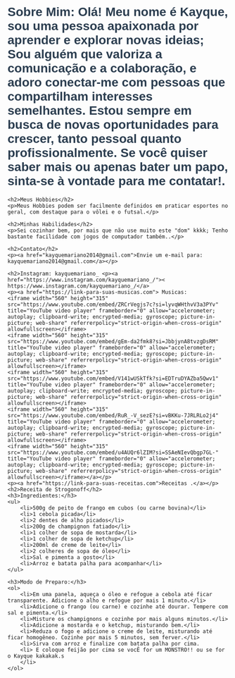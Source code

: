 <!DOCTYPE html>
<html lang="pt-BR">
<head>
    <meta charset="UTF-8">
    <meta name="viewport" content="width=device-width, initial-scale=1.0">
    <title>Sobre Mim</title>
    <style>
        body {
            font-family: Arial, sans-serif;
            margin: 20px;
        }
        h1 {
            color: #2c3e50;
        }
        h2 {
            color: #34495e;
        }
        a {
            color: #2980b9;
            text-decoration: none;
        }
    </style>
</head>
<body>
    <h1>Sobre Mim: Olá! Meu nome é Kayque, sou uma pessoa apaixonada por aprender e explorar novas ideias; Sou alguém que valoriza a comunicação e a colaboração, e adoro conectar-me com pessoas que compartilham interesses semelhantes. Estou sempre em busca de novas oportunidades para crescer, tanto pessoal quanto profissionalmente. Se você quiser saber mais ou apenas bater um papo, sinta-se à vontade para me contatar!.</h1>
    
    <h2>Meus Hobbies</h2>
    <p>Meus Hobbies podem ser facilmente definidos em praticar esportes no geral, com destaque para o vôlei e o futsal.</p>
    
    <h2>Minhas Habilidades</h2>
    <p>Sei cozinhar bem, por mais que não use muito este "dom" kkkk; Tenho bastante facilidade com jogos de computador também..</p>
    
    <h2>Contato</h2>
    <p><a href="kayquemariano2014@gmail.com">Envie um e-mail para: kayquemariano2014@gmail.com</a></p>
    
    <h2>Instagram: kayquemariano_ <p><a href="https://www.instagram.com/kayquemariano_/">< https://www.instagram.com/kayquemariano_/</a>
    <p><a href="https://link-para-suas-musicas.com"> Musicas:
    <iframe width="560" height="315" src="https://www.youtube.com/embed/ZRCrVegjs7c?si=lyvqWHthvV3a3PYv" title="YouTube video player" frameborder="0" allow="accelerometer; autoplay; clipboard-write; encrypted-media; gyroscope; picture-in-picture; web-share" referrerpolicy="strict-origin-when-cross-origin" allowfullscreen></iframe>
    <iframe width="560" height="315" src="https://www.youtube.com/embed/gEm-da2fmk8?si=JbbjynA8tvzgDsRM" title="YouTube video player" frameborder="0" allow="accelerometer; autoplay; clipboard-write; encrypted-media; gyroscope; picture-in-picture; web-share" referrerpolicy="strict-origin-when-cross-origin" allowfullscreen></iframe>    
    <iframe width="560" height="315" src="https://www.youtube.com/embed/V141wUSkTfk?si=EDTruDYAZba5Qwv1" title="YouTube video player" frameborder="0" allow="accelerometer; autoplay; clipboard-write; encrypted-media; gyroscope; picture-in-picture; web-share" referrerpolicy="strict-origin-when-cross-origin" allowfullscreen></iframe>
    <iframe width="560" height="315" src="https://www.youtube.com/embed/RuR_-V_sezE?si=vBKKu-7JRLRLo2j4" title="YouTube video player" frameborder="0" allow="accelerometer; autoplay; clipboard-write; encrypted-media; gyroscope; picture-in-picture; web-share" referrerpolicy="strict-origin-when-cross-origin" allowfullscreen></iframe>
    <iframe width="560" height="315" src="https://www.youtube.com/embed/u4AUQr6lZIM?si=SSAeNIevQbgp7GL-" title="YouTube video player" frameborder="0" allow="accelerometer; autoplay; clipboard-write; encrypted-media; gyroscope; picture-in-picture; web-share" referrerpolicy="strict-origin-when-cross-origin" allowfullscreen></iframe></a></p>
    <p><a href="https://link-para-suas-receitas.com">Receitas .</a></p>
    <h2>Receita de Strogonoff</h2>
    <h3>Ingredientes:</h3>
    <ul>
        <li>500g de peito de frango em cubos (ou carne bovina)</li>
        <li>1 cebola picada</li>
        <li>2 dentes de alho picados</li>
        <li>200g de champignon fatiado</li>
        <li>1 colher de sopa de mostarda</li>
        <li>1 colher de sopa de ketchup</li>
        <li>200ml de creme de leite</li>
        <li>2 colheres de sopa de óleo</li>
        <li>Sal e pimenta a gosto</li>
        <li>Arroz e batata palha para acompanhar</li>
    </ul>

    <h3>Modo de Preparo:</h3>
    <ol>
        <li>Em uma panela, aqueça o óleo e refogue a cebola até ficar transparente. Adicione o alho e refogue por mais 1 minuto.</li>
        <li>Adicione o frango (ou carne) e cozinhe até dourar. Tempere com sal e pimenta.</li>
        <li>Misture os champignons e cozinhe por mais alguns minutos.</li>
        <li>Adicione a mostarda e o ketchup, misturando bem.</li>
        <li>Reduza o fogo e adicione o creme de leite, misturando até ficar homogêneo. Cozinhe por mais 5 minutos, sem ferver.</li>
        <li>Sirva com arroz e finalize com batata palha por cima.
        <li> E coloque feijão por cima se vocÊ for um MONSTRO!! ou se for o Kayque kakakak.s
        </li>
    </ol>
</body>
</html>
